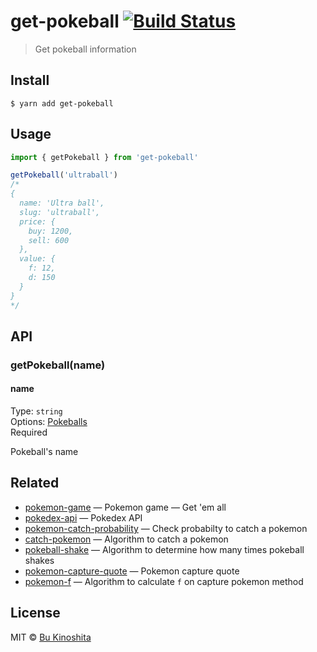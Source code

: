 # get-pokeball [![Build Status](https://travis-ci.org/bukinoshita/get-pokeball.svg?branch=master)](https://travis-ci.org/bukinoshita/get-pokeball)

> Get pokeball information

## Install

```
$ yarn add get-pokeball
```

## Usage

```js
import { getPokeball } from 'get-pokeball'

getPokeball('ultraball')
/*
{
  name: 'Ultra ball',
  slug: 'ultraball',
  price: {
    buy: 1200,
    sell: 600
  },
  value: {
    f: 12,
    d: 150
  }
}
*/
```

## API

### getPokeball(name)

#### name

Type: `string`<br/>
Options: [Pokeballs](https://github.com/bukinoshita/get-pokeball/blob/master/source/types.ts)<br/>
Required

Pokeball's name

## Related

- [pokemon-game](https://github.com/bukinoshita/pokemon-game) — Pokemon game — Get 'em all
- [pokedex-api](https://github.com/bukinoshita/pokedex-api) — Pokedex API
- [pokemon-catch-probability](https://github.com/bukinoshita/pokemon-catch-probability) — Check probabilty to catch a pokemon
- [catch-pokemon](https://github.com/bukinoshita/catch-pokemon) — Algorithm to catch a pokemon
- [pokeball-shake](https://github.com/bukinoshita/pokeball-shake) — Algorithm to determine how many times pokeball shakes
- [pokemon-capture-quote](https://github.com/bukinoshita/pokemon-capture-quote) — Pokemon capture quote
- [pokemon-f](https://github.com/bukinoshita/pokemon-f) — Algorithm to calculate `f` on capture pokemon method

## License

MIT © [Bu Kinoshita](https://bukinoshita.com)
